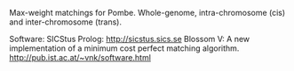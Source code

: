 Max-weight matchings for Pombe.  Whole-genome, intra-chromosome (cis) and inter-chromosome (trans).

Software:
	SICStus Prolog: http://sicstus.sics.se
	Blossom V: A new implementation of a minimum cost perfect matching algorithm. http://pub.ist.ac.at/~vnk/software.html


